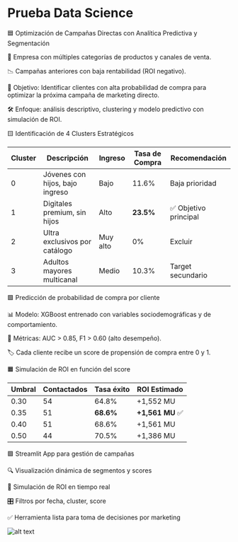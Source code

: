 # Prueba Data Science

🟦 Optimización de Campañas Directas con Analítica Predictiva y Segmentación

🧩 Empresa con múltiples categorías de productos y canales de venta.

📉 Campañas anteriores con baja rentabilidad (ROI negativo).

🎯 Objetivo: Identificar clientes con alta probabilidad de compra para optimizar la próxima campaña de marketing directo.

🛠️ Enfoque: análisis descriptivo, clustering y modelo predictivo con simulación de ROI.


🟨 Identificación de 4 Clusters Estratégicos

| Cluster | Descripción                     | Ingreso  | Tasa de Compra | Recomendación        |
| ------- | ------------------------------- | -------- | -------------- | -------------------- |
| 0       | Jóvenes con hijos, bajo ingreso | Bajo     | 11.6%          | Baja prioridad       |
| 1       | Digitales premium, sin hijos    | Alto     | **23.5%**      | ✅ Objetivo principal |
| 2       | Ultra exclusivos por catálogo   | Muy alto | 0%             | Excluir              |
| 3       | Adultos mayores multicanal      | Medio    | 10.3%          | Target secundario    |


🟩 Predicción de probabilidad de compra por cliente

📊 Modelo: XGBoost entrenado con variables sociodemográficas y de comportamiento.

🧠 Métricas: AUC > 0.85, F1 > 0.60 (alto desempeño).

🏷️ Cada cliente recibe un score de propensión de compra entre 0 y 1.


🟧 Simulación de ROI en función del score

| Umbral | Contactados | Tasa éxito | ROI Estimado    |
| ------ | ----------- | ---------- | --------------- |
| 0.30   | 54          | 64.8%      | +1,552 MU       |
| 0.35   | 51          | **68.6%**  | **+1,561 MU** ✅ |
| 0.40   | 51          | 68.6%      | +1,561 MU       |
| 0.50   | 44          | 70.5%      | +1,386 MU       |


🟪 Streamlit App para gestión de campañas

🔍 Visualización dinámica de segmentos y scores

🧮 Simulación de ROI en tiempo real

🎛️ Filtros por fecha, cluster, score

✅ Herramienta lista para toma de decisiones por marketing

![alt text](2025-05-10-08-19-18.gif)